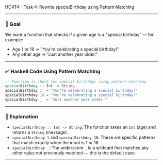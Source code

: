 HC4T4 - Task 4: Rewrite specialBirthday using Pattern Matching

---

### 🎯 Goal

We want a function that checks if a given age is a "special birthday" — for example:

- Age 1 or 18 → "You're celebrating a special birthday!"
- Any other age → "Just another year older."

---

### ✅ Haskell Code Using Pattern Matching

```haskell
-- Function to check for special birthdays using pattern matching
specialBirthday :: Int -> String
specialBirthday 1  = "You're celebrating a special birthday!"
specialBirthday 18 = "You're celebrating a special birthday!"
specialBirthday _  = "Just another year older."
```

---

### 🧠 Explanation

- `specialBirthday :: Int -> String`: The function takes an `Int` (age) and returns a `String` (message).
- `specialBirthday 1` and `specialBirthday 18`: These are specific patterns that match exactly when the input is 1 or 18.
- `specialBirthday _`: The underscore `_` is a wildcard that matches any other value not previously matched — this is the default case.

---

